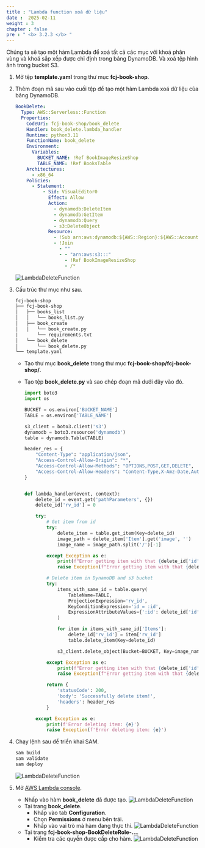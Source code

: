 ```yaml
---
title : "Lambda function xoá dữ liệu"
date :  2025-02-11
weight : 3
chapter : false
pre : " <b> 3.2.3 </b> "
---
```

Chúng ta sẽ tạo một hàm Lambda để xoá tất cả các mục với khoá phân vùng và khoá sắp xếp được chỉ định trong bảng DynamoDB. Và xoá tệp hình ảnh trong bucket S3.

1. Mở tệp **template.yaml** trong thư mục **fcj-book-shop**.

2. Thêm đoạn mã sau vào cuối tệp để tạo một hàm Lambda xoá dữ liệu của bảng DynamoDB.

    ```yml
    BookDelete:
      Type: AWS::Serverless::Function
      Properties:
        CodeUri: fcj-book-shop/book_delete
        Handler: book_delete.lambda_handler
        Runtime: python3.11
        FunctionName: book_delete
        Environment:
          Variables:
            BUCKET_NAME: !Ref BookImageResizeShop
            TABLE_NAME: !Ref BooksTable
        Architectures:
          - x86_64
        Policies:
          - Statement:
              - Sid: VisualEditor0
                Effect: Allow
                Action:
                  - dynamodb:DeleteItem
                  - dynamodb:GetItem
                  - dynamodb:Query
                  - s3:DeleteObject
                Resource:
                  - !Sub arn:aws:dynamodb:${AWS::Region}:${AWS::AccountId}:table/${booksTableName}
                  - !Join
                    - ""
                    - - "arn:aws:s3:::"
                      - !Ref BookImageResizeShop
                      - /*
    ```

    ![LambdaDeleteFunction](/images/temp/1/48.png?width=90pc)

3. Cấu trúc thư mục như sau.

    ```txt
    fcj-book-shop
    ├── fcj-book-shop
    │   ├── books_list
    │   │   └── books_list.py
    │   ├── book_create
    │   │   └── book_create.py
    |       └── requirements.txt
    │   └── book_delete
    │       └── book_delete.py
    └── template.yaml
    ```

    - Tạo thư mục **book_delete** trong thư mục **fcj-book-shop/fcj-book-shop/**.
    - Tạo tệp **book_delete.py** và sao chép đoạn mã dưới đây vào đó.

      ```py
      import boto3
      import os

      BUCKET = os.environ['BUCKET_NAME']
      TABLE = os.environ['TABLE_NAME']

      s3_client = boto3.client('s3')
      dynamodb = boto3.resource('dynamodb')
      table = dynamodb.Table(TABLE)

      header_res = {
          "Content-Type": "application/json",
          "Access-Control-Allow-Origin": "*",
          "Access-Control-Allow-Methods": "OPTIONS,POST,GET,DELETE",
          "Access-Control-Allow-Headers": "Content-Type,X-Amz-Date,Authorization,X-Api-Key,X-Amz-Security-Token",
      }


      def lambda_handler(event, context):
          delete_id = event.get('pathParameters', {})
          delete_id['rv_id'] = 0

          try:
              # Get item from id
              try:
                  delete_item = table.get_item(Key=delete_id)
                  image_path = delete_item['Item'].get('image', '')
                  image_name = image_path.split('/')[-1]

              except Exception as e:
                  print(f"Error getting item with that {delete_id['id']}")
                  raise Exception(f"Error getting item with that {delete_id['id']}")

              # Delete item in DynamoDB and s3 bucket
              try:
                  items_with_same_id = table.query(
                      TableName=TABLE,
                      ProjectionExpression='rv_id',
                      KeyConditionExpression='id = :id',
                      ExpressionAttributeValues={':id': delete_id['id']}
                  )

                  for item in items_with_same_id['Items']:
                      delete_id['rv_id'] = item['rv_id']
                      table.delete_item(Key=delete_id)

                  s3_client.delete_object(Bucket=BUCKET, Key=image_name)

              except Exception as e:
                  print(f"Error getting item with that {delete_id['id']}")
                  raise Exception(f"Error getting item with that {delete_id['id']}")

              return {
                  'statusCode': 200,
                  'body': 'Successfully delete item!',
                  'headers': header_res
              }

          except Exception as e:
              print(f'Error deleting item: {e}')
              raise Exception(f'Error deleting item: {e}')
      ```

4. Chạy lệnh sau để triển khai SAM.

    ```bash
    sam build
    sam validate
    sam deploy
    ```

    ![LambdaDeleteFunction](/images/temp/1/49.png?width=90pc)

5. Mở [AWS Lambda console](https://ap-southeast-1.console.aws.amazon.com/lambda/home?region=ap-southeast-1#/functions).
    - Nhấp vào hàm **book_delete** đã được tạo.
      ![LambdaDeleteFunction](/images/temp/1/50.png?width=90pc)
    - Tại trang **book_delete**.
      - Nhấp vào tab **Configuration**.
      - Chọn **Permissions** ở menu bên trái.
      - Nhấp vào vai trò mà hàm đang thực thi.
        ![LambdaDeleteFunction](/images/temp/1/51.png?width=90pc)
    - Tại trang **fcj-book-shop-BookDeleteRole-...**.
      - Kiểm tra các quyền được cấp cho hàm.
        ![LambdaDeleteFunction](/images/temp/1/52.png?width=90pc)
